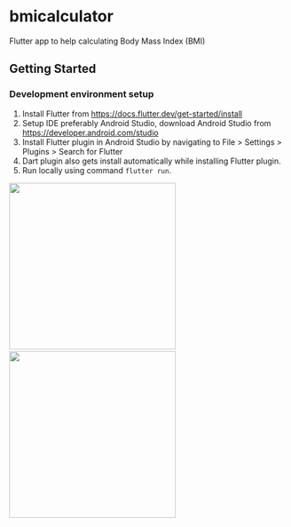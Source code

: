 # bmicalculator
Flutter app to help calculating Body Mass Index (BMI)

## Getting Started
### Development environment setup 
1. Install Flutter from https://docs.flutter.dev/get-started/install
2. Setup IDE preferably Android Studio, download Android Studio from https://developer.android.com/studio 
3. Install Flutter plugin in Android Studio by navigating to File > Settings > Plugins > Search for Flutter
4. Dart plugin also gets install automatically while installing Flutter plugin.
5. Run locally using command `flutter run`.

<img src='https://user-images.githubusercontent.com/40566987/143880133-2a0a81f6-0e33-4370-ab61-d7c604a063f2.jpg' width='300' />&nbsp;&nbsp;<img src='https://user-images.githubusercontent.com/40566987/143880140-9b839abf-8519-450a-886f-087eef388c1d.jpg' width='300' />
